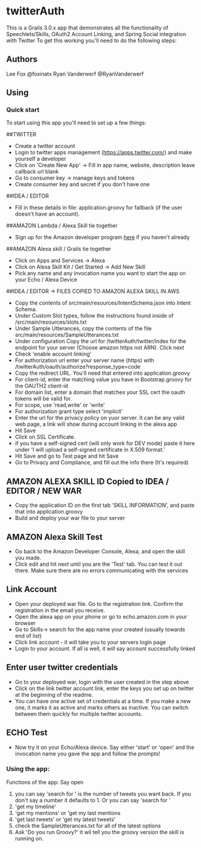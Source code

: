 # twitterAuth
This is a Grails 3.0.x app that demonstrates all the functionality of Speechlets/Skills, OAuth2 Account Linking, and Spring Social integration with Twitter
To get this working you'll need to do the following steps:

## Authors
   Lee Fox @foxinatx
   Ryan Vanderwerf @RyanVanderwerf

## Using
### Quick start
To start using this app you'll need to set up a few things:

##TWITTER
- Create a twitter account
- Login to twitter apps management (https://apps.twitter.com/) and make yourself a developer
- Click on 'Create New App' -> Fill in app name, website, description leave callback url blank
- Go to consumer key -> manage keys and tokens
- Create consumer key and secret if you don't have one


##IDEA / EDITOR
- Fill in these details in file: application.groovy for fallback (if the user doesn't have an account).

##AMAZON Lambda / Alexa Skill tie together
- Sign up for the Amazon developer program [here](https://developer.amazon.com) if you haven't already

##AMAZON Alexa skill / Grails tie together
- Click on Apps and Services -> Alexa
- Click on Alexa Skill Kit / Get Started -> Add New Skill
- Pick any name and any invocation name you want to start the app on your Echo / Alexa Device


##IDEA / EDITOR -> FILES COPIED TO AMAZON ALEXA SKILL IN AWS
- Copy the contents of src/main/resources/IntentSchema.json into Intent Schema.
- Under Custom Slot types, follow the instructions found inside of /src/main/resources/slots.txt
- Under Sample Utterances, copy the contents of the file src/main/resources/SampleUtterances.txt
- Under configuration Copy the url for /twitterAuth/twitter/index for the endpoint for your server (Choose amazon https not ARN). Click next
- Check 'enable account linking'
- For authorization url enter your server name (https) with /twitterAuth/oauth/authorize?response_type=code
- Copy the redirect URL. You'll need that entered into application.groovy
- For client-id, enter the matching value you have in Bootstrap.groovy for the OAUTH2 client-id
- For domain list, enter a domain that matches your SSL cert the oauth tokens will be valid for.
- For scope, use 'read,write' or 'write'
- For authorization grant type select 'implicit'
- Enter the url for the privacy policy on yuor server. It can be any valid web page, a link will show during account linking in the alexa app
- Hit Save
- Click on SSL Certificate.
- if you have a self-signed cert (will only work for DEV mode) paste it here under 'I will upload a self-signed certificate in X.509 format.'
- Hit Save and go to Test page and hit Save
- Go to Privacy and Compliance, and fill out the info there (It's required)

## AMAZON ALEXA SKILL ID Copied to IDEA / EDITOR / NEW WAR
- Copy the application ID on the first tab 'SKILL INFORMATION', and paste that into application.groovy
- Build and deploy your war file to your server

## AMAZON Alexa Skill Test
- Go back to the Amazon Developer Console, Alexa, and open the skill you made.
- Click edit and hit next until you are the 'Test' tab. You can test it out there. Make sure there are no errors communicating with the services

## Link Account
- Open  your deployed war file. Go to the registration link. Confirm the registration in the email you receive.
- Open the alexa app on your phone or go to echo.amazon.com in your browser
- Go to Skills-> search for the app name your created (usually towards end of list)
- Click link account - it will take you to your servers login page
- Login to your account. If all is well, it will say account successfully linked

## Enter user twitter credentials
- Go to your deployed war, login with the user created in the step above
- Click on the link twitter account link, enter the keys you set up on twitter at the beginning of the readme.
- You can have one active set of credentials at a time. If you make a new one, it marks it as active and marks others as inactive. You can switch between them quickly for multiple twitter accounts.

## ECHO Test
- Now try it on your Echo/Alexa device. Say either 'start' or 'open' and the invocation name you gave the app and follow the prompts!

### Using the app:
Functions of the app:
Say open <invocation name>

1. you can say 'search <X> for <value>'  <X> is the number of tweets you want back. If you don't say a number it defaults to 1. Or you can say 'search for <value>'
2. 'get my timeline'
3. 'get my mentions' or 'get my last <X> mentions
4. 'get last <X> tweets' or 'get my latest tweets'
5.  check the SampleUtterances.txt for all of the latest options
6. Ask 'Do you run Groovy?' it wil tell you the groovy version the skill is running on.
